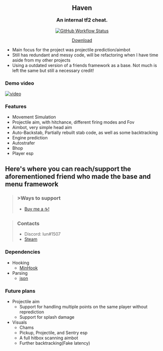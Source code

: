 <h2 align="center" style="margin-top: 0px;">Haven</h2>
<h3 align="center" style="margin-top: 0px;">An internal tf2 cheat.</h3>
<p align="center">
<a href="https://github.com/tf2cheater2013/Fedoraware/actions"><img alt="GitHub Workflow Status" src="https://img.shields.io/github/actions/workflow/status/emilyinure/haven-tf2/msbuild.yml?branch=main"></a><a href="https://github.com/emilyinure/haven-tf2/actions"></p>
<p align="center">
<a align="center" href="https://github.com/emilyinure/haven-tf2/releases">Download</a>
</p>

- Main focus for the project was projectile prediction/aimbot
- Still has redundant and messy code, will be refactoring when I have time aside from my other projects
- Using a outdated version of a friends framework as a base. Not much is left the same but still a necessary credit!


### Demo video
[![video](https://img.youtube.com/vi/bpmpp5XJhtE/0.jpg)](https://youtu.be/bpmpp5XJhtE)

### Features
- Movement Simulation
- Projectile aim, with hitchance, different firing modes and Fov
- Aimbot, very simple head aim
- Auto-Backstab, Partially rebuilt stab code, as well as some backtracking
- Engine prediction
- Autostrafer
- Bhop
- Player esp

## Here's where you can reach/support the aforementioned friend who made the base and menu framework
> ### >Ways to support
> - [Buy me a ☕!](https://www.buymeacoffee.com/abience)


> ### Contacts
> - Discord: lun#1507
> - [Steam](https://steamcommunity.com/id/nahbrofr/)


### Dependencies
- Hooking
  - [MinHook](https://github.com/TsudaKageyu/minhook)
- Parsing
  - [json](https://github.com/nlohmann/json)

### Future plans
- Projectile aim
  - Support for handling multiple points on the same player without reprediction
  - Support for splash damage
- Visuals
  - Chams
  - Pickup, Projectile, and Sentry esp
  - A full hitbox scanning aimbot
  - Further backtracking(Fake latency)
